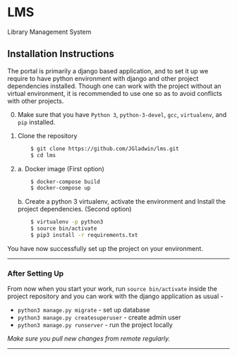 # LMS  

Library Management System

## Installation Instructions
The portal is primarily a django based application, and to set it up we require to have 
python environment with django and other project dependencies installed. Though one can
work with the project without an virtual environment,  it is recommended to use one so 
as to avoid conflicts with other projects.

0. Make sure that you have `Python 3`, `python-3-devel`, `gcc`, `virtualenv`, and `pip` installed.     
1. Clone the repository

    ```bash
        $ git clone https://github.com/JGladwin/lms.git
        $ cd lms
    ```  
2. 
    a. Docker image (First option)  
  
    ```bash  
        $ docker-compose build  
        $ docker-compose up  
    ```  

    b. Create a python 3 virtualenv, activate the environment and Install the project dependencies. (Second option)  

    ```bash
        $ virtualenv -p python3
        $ source bin/activate
        $ pip3 install -r requirements.txt
    ```   

You have now successfully set up the project on your environment. 

---

### After Setting Up
From now when you start your work, run ``source bin/activate`` inside the project repository and you can work with the django application as usual - 

* `python3 manage.py migrate` - set up database
* `python3 manage.py createsuperuser` - create admin user
* `python3 manage.py runserver`  - run the project locally

*Make sure you pull new changes from remote regularly.*

---
